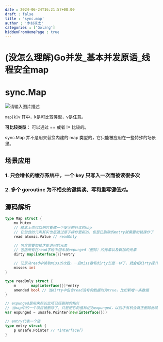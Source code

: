```yaml
---
date : 2024-06-24T16:21:57+08:00
draft : false
title : 'sync.map'
author : '木村凉太'
categories : ['Golang']
hiddenFromHomePage : true 
---
```


# (没怎么理解)Go并发_基本并发原语_线程安全map

# sync.Map

![请输入图片描述](http://mucunliangtai.com/usr/uploads/2024/08/502003932.jpg)

`map[k]v` 其中，k是可比较类型，v是任意。

**可比较类型**： 可以通过 == 或者 != 比较的。

sync.Map 并不是用来替换内建的 map 类型的，它只能被应用在一些特殊的场景里。

## 场景应用

### 1. 只会增长的缓存系统中，一个 key 只写入一次而被读很多次

### 2. 多个 goroutine 为不相交的键集读、写和重写键值对。

## 源码解析

```go
type Map struct {
    mu Mutex
    // 基本上你可以把它看成一个安全的只读的map
    // 它包含的元素其实也是通过原子操作更新的，但是已删除的entry就需要加锁操作了
    read atomic.Value // readOnly

    // 包含需要加锁才能访问的元素
    // 包括所有在read字段中但未被expunged（删除）的元素以及新加的元素
    dirty map[interface{}]*entry

    // 记录从read中读取miss的次数，一旦miss数和dirty长度一样了，就会把dirty提升为read，并把dirty置空
    misses int
}

type readOnly struct {
    m       map[interface{}]*entry
    amended bool // 当dirty中包含read没有的数据时为true，比如新增一条数据
}

// expunged是用来标识此项已经删掉的指针
// 当map中的一个项目被删除了，只是把它的值标记为expunged，以后才有机会真正删除此项
var expunged = unsafe.Pointer(new(interface{}))

// entry代表一个值
type entry struct {
    p unsafe.Pointer // *interface{}
}